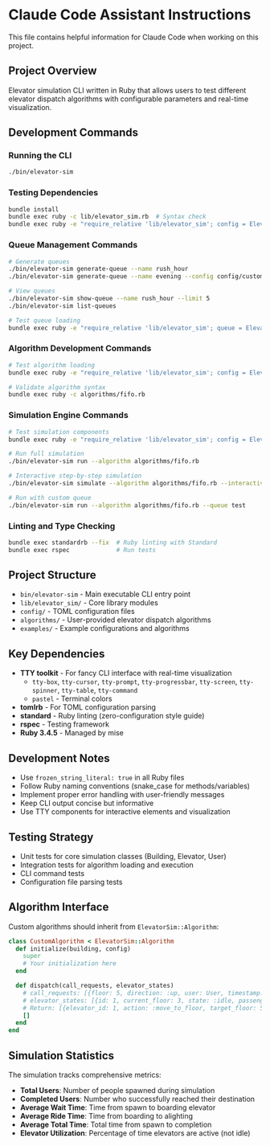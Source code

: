 # Claude Code Assistant Instructions

This file contains helpful information for Claude Code when working on this project.

## Project Overview
Elevator simulation CLI written in Ruby that allows users to test different elevator dispatch algorithms with configurable parameters and real-time visualization.

## Development Commands

### Running the CLI
```bash
./bin/elevator-sim
```

### Testing Dependencies
```bash
bundle install
bundle exec ruby -c lib/elevator_sim.rb  # Syntax check
bundle exec ruby -e "require_relative 'lib/elevator_sim'; config = ElevatorSim::Configuration.load('config/default.toml'); puts config.building_floors"  # Test config loading
```

### Queue Management Commands
```bash
# Generate queues
./bin/elevator-sim generate-queue --name rush_hour
./bin/elevator-sim generate-queue --name evening --config config/custom.toml

# View queues
./bin/elevator-sim show-queue --name rush_hour --limit 5
./bin/elevator-sim list-queues

# Test queue loading
bundle exec ruby -e "require_relative 'lib/elevator_sim'; queue = ElevatorSim::Queue.load('queues/default.json'); puts queue.people.first"
```

### Algorithm Development Commands
```bash
# Test algorithm loading
bundle exec ruby -e "require_relative 'lib/elevator_sim'; config = ElevatorSim::Configuration.load('config/default.toml'); building = ElevatorSim::Building.new(config); algorithm = ElevatorSim::AlgorithmLoader.load_from_file('algorithms/fifo.rb', building, config); puts algorithm.class.name"

# Validate algorithm syntax
bundle exec ruby -c algorithms/fifo.rb
```

### Simulation Engine Commands
```bash
# Test simulation components
bundle exec ruby -e "require_relative 'lib/elevator_sim'; config = ElevatorSim::Configuration.load('config/default.toml'); building = ElevatorSim::Building.new(config); puts building.status"

# Run full simulation
./bin/elevator-sim run --algorithm algorithms/fifo.rb

# Interactive step-by-step simulation
./bin/elevator-sim simulate --algorithm algorithms/fifo.rb --interactive

# Run with custom queue
./bin/elevator-sim run --algorithm algorithms/fifo.rb --queue test
```

### Linting and Type Checking
```bash
bundle exec standardrb --fix  # Ruby linting with Standard
bundle exec rspec             # Run tests
```

## Project Structure

- `bin/elevator-sim` - Main executable CLI entry point
- `lib/elevator_sim/` - Core library modules
- `config/` - TOML configuration files
- `algorithms/` - User-provided elevator dispatch algorithms
- `examples/` - Example configurations and algorithms

## Key Dependencies

- **TTY toolkit** - For fancy CLI interface with real-time visualization
  - `tty-box`, `tty-cursor`, `tty-prompt`, `tty-progressbar`, `tty-screen`, `tty-spinner`, `tty-table`, `tty-command`
  - `pastel` - Terminal colors
- **tomlrb** - For TOML configuration parsing
- **standard** - Ruby linting (zero-configuration style guide)
- **rspec** - Testing framework
- **Ruby 3.4.5** - Managed by mise

## Development Notes

- Use `frozen_string_literal: true` in all Ruby files
- Follow Ruby naming conventions (snake_case for methods/variables)
- Implement proper error handling with user-friendly messages
- Keep CLI output concise but informative
- Use TTY components for interactive elements and visualization

## Testing Strategy

- Unit tests for core simulation classes (Building, Elevator, User)
- Integration tests for algorithm loading and execution
- CLI command tests
- Configuration file parsing tests

## Algorithm Interface

Custom algorithms should inherit from `ElevatorSim::Algorithm`:
```ruby
class CustomAlgorithm < ElevatorSim::Algorithm
  def initialize(building, config)
    super
    # Your initialization here
  end

  def dispatch(call_requests, elevator_states)
    # call_requests: [{floor: 5, direction: :up, user: User, timestamp: 1.6}]
    # elevator_states: [{id: 1, current_floor: 3, state: :idle, passengers: 2, capacity: 8}]
    # Return: [{elevator_id: 1, action: :move_to_floor, target_floor: 5}]
    []
  end
end
```

## Simulation Statistics

The simulation tracks comprehensive metrics:
- **Total Users**: Number of people spawned during simulation
- **Completed Users**: Number who successfully reached their destination  
- **Average Wait Time**: Time from spawn to boarding elevator
- **Average Ride Time**: Time from boarding to alighting
- **Average Total Time**: Total time from spawn to completion
- **Elevator Utilization**: Percentage of time elevators are active (not idle)